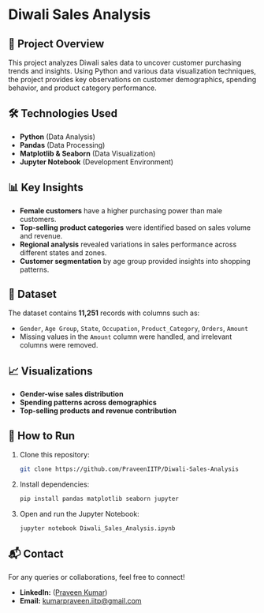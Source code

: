 # Diwali Sales Analysis

## 📌 Project Overview
This project analyzes Diwali sales data to uncover customer purchasing trends and insights. Using Python and various data visualization techniques, the project provides key observations on customer demographics, spending behavior, and product category performance.

## 🛠️ Technologies Used
- **Python** (Data Analysis)
- **Pandas** (Data Processing)
- **Matplotlib & Seaborn** (Data Visualization)
- **Jupyter Notebook** (Development Environment)

## 📊 Key Insights
- **Female customers** have a higher purchasing power than male customers.
- **Top-selling product categories** were identified based on sales volume and revenue.
- **Regional analysis** revealed variations in sales performance across different states and zones.
- **Customer segmentation** by age group provided insights into shopping patterns.

## 📁 Dataset
The dataset contains **11,251** records with columns such as:
- `Gender`, `Age Group`, `State`, `Occupation`, `Product_Category`, `Orders`, `Amount`
- Missing values in the `Amount` column were handled, and irrelevant columns were removed.

## 📈 Visualizations
- **Gender-wise sales distribution**
- **Spending patterns across demographics**
- **Top-selling products and revenue contribution**

## 🚀 How to Run
1. Clone this repository:
   ```bash
   git clone https://github.com/PraveenIITP/Diwali-Sales-Analysis
   ```
2. Install dependencies:
   ```bash
   pip install pandas matplotlib seaborn jupyter
   ```
3. Open and run the Jupyter Notebook:
   ```bash
   jupyter notebook Diwali_Sales_Analysis.ipynb
   ```


## 📬 Contact
For any queries or collaborations, feel free to connect!
- **LinkedIn:** ([Praveen Kumar](https://www.linkedin.com/in/praveen-kumar-87b075287/))
- **Email:** kumarpraveen.iitp@gmail.com

